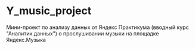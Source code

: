 # Y_music_project
Мини-проект по анализу данных от Яндекс Практикума (вводный курс "Аналитик данных") о прослушивании музыки на площадке Яндекс.Музыка 
